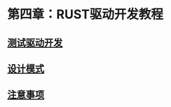 # 第四章：RUST驱动开发教程

## [测试驱动开发](./4_1_TDD.md)

## [设计模式](./4_2_design_patterns.md)

## [注意事项](./4_3_precautions.md)

